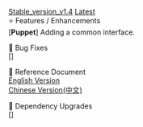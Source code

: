 [Stable_version_v1.4](https://github.com/Open-xFusion/Server_Plugin_Puppet/releases/tag/Stable_version_v1.4) [Latest](https://github.com/Open-xFusion/Server_Plugin_Puppet/releases/latest)  
⭐️ Features / Enhancements  
[__Puppet__] Adding a common interface.  

🐞 Bug Fixes  
[]  

📔 Reference Document  
[English Version](https://github.com/Open-xFusion/Server_Plugin_Puppet/tree/Stable_version_v1.4/docs)  
[Chinese Version(中文)](https://github.com/Open-xFusion/Server_Plugin_Puppet/tree/Stable_version_v1.4/docs)  

🔨 Dependency Upgrades  
[]  

